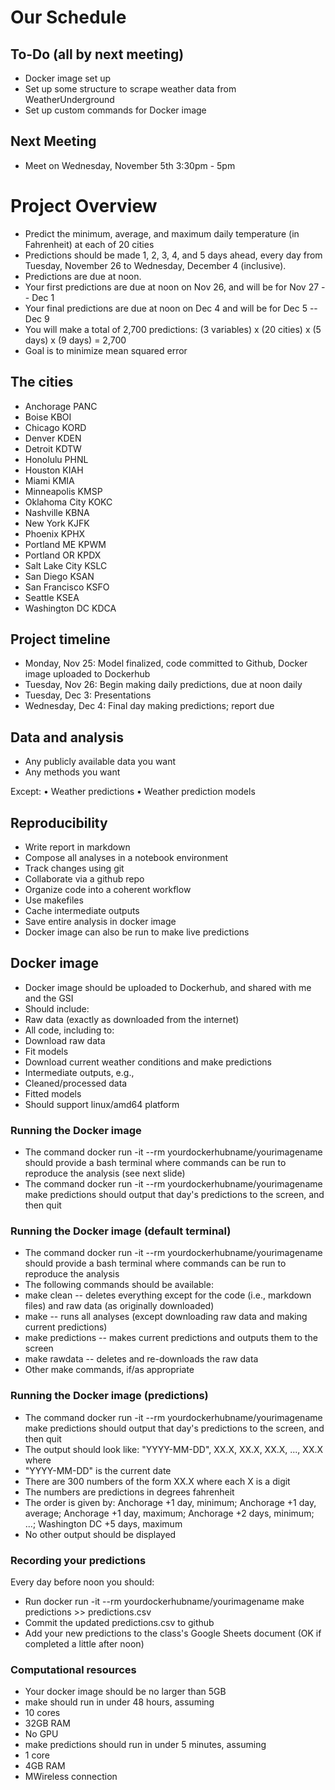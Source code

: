# Our Schedule
## To-Do (all by next meeting)
- Docker image set up
- Set up some structure to scrape weather data from WeatherUnderground
- Set up custom commands for Docker image

## Next Meeting
- Meet on Wednesday, November 5th 3:30pm - 5pm

# Project Overview
* Predict the minimum, average, and maximum daily temperature (in Fahrenheit) at each of 20 cities
* Predictions should be made 1, 2, 3, 4, and 5 days ahead, every day from Tuesday, November 26 to Wednesday, December 4 (inclusive).
* Predictions are due at noon.
* Your first predictions are due at noon on Nov 26, and will be for Nov 27 -- Dec 1
* Your final predictions are due at noon on Dec 4 and will be for Dec 5 -- Dec 9
* You will make a total of 2,700 predictions: (3 variables) x (20 cities) x (5 days) x (9 days) = 2,700
* Goal is to minimize mean squared error

## The cities
* Anchorage       PANC
* Boise           KBOI
* Chicago         KORD
* Denver          KDEN
* Detroit         KDTW
* Honolulu        PHNL
* Houston         KIAH
* Miami           KMIA
* Minneapolis     KMSP
* Oklahoma City   KOKC
* Nashville       KBNA
* New York        KJFK
* Phoenix         KPHX
* Portland ME     KPWM
* Portland OR     KPDX
* Salt Lake City  KSLC
* San Diego       KSAN
* San Francisco   KSFO
* Seattle         KSEA
* Washington DC   KDCA

## Project timeline
* Monday, Nov 25: Model finalized, code committed to Github, Docker image uploaded to Dockerhub
* Tuesday, Nov 26: Begin making daily predictions, due at noon daily
* Tuesday, Dec 3: Presentations
* Wednesday, Dec 4: Final day making predictions; report due

## Data and analysis
* Any publicly available data you want
* Any methods you want

Except:
	•	Weather predictions
	•	Weather prediction models

## Reproducibility
* Write report in markdown
* Compose all analyses in a notebook environment
* Track changes using git
* Collaborate via a github repo
* Organize code into a coherent workflow
* Use makefiles
* Cache intermediate outputs
* Save entire analysis in docker image
* Docker image can also be run to make live predictions

## Docker image
* Docker image should be uploaded to Dockerhub, and shared with me and the GSI
* Should include:
* Raw data (exactly as downloaded from the internet)
* All code, including to:
* Download raw data
* Fit models
* Download current weather conditions and make predictions
* Intermediate outputs, e.g.,
* Cleaned/processed data
* Fitted models
* Should support linux/amd64 platform

### Running the Docker image
* The command docker run -it --rm yourdockerhubname/yourimagename should provide a bash terminal where commands can be run to reproduce the analysis (see next slide)
* The command docker run -it --rm yourdockerhubname/yourimagename make predictions should output that day's predictions to the screen, and then quit

### Running the Docker image (default terminal)
* The command docker run -it --rm yourdockerhubname/yourimagename should provide a bash terminal where commands can be run to reproduce the analysis
* The following commands should be available:
* make clean -- deletes everything except for the code (i.e., markdown files) and raw data (as originally downloaded)
* make -- runs all analyses (except downloading raw data and making current predictions)
* make predictions -- makes current predictions and outputs them to the screen
* make rawdata -- deletes and re-downloads the raw data
* Other make commands, if/as appropriate

### Running the Docker image (predictions)
* The command docker run -it --rm yourdockerhubname/yourimagename make predictions should output that day's predictions to the screen, and then quit
* The output should look like: "YYYY-MM-DD", XX.X, XX.X, XX.X, ..., XX.X where
* "YYYY-MM-DD" is the current date
* There are 300 numbers of the form XX.X where each X is a digit
* The numbers are predictions in degrees fahrenheit
* The order is given by: Anchorage +1 day, minimum; Anchorage +1 day, average; Anchorage +1 day, maximum; Anchorage +2 days, minimum; ...; Washington DC +5 days, maximum
* No other output should be displayed

### Recording your predictions
Every day before noon you should:
* Run docker run -it --rm yourdockerhubname/yourimagename make predictions >> predictions.csv
* Commit the updated predictions.csv to github
* Add your new predictions to the class's Google Sheets document (OK if completed a little after noon)

### Computational resources
* Your docker image should be no larger than 5GB
* make should run in under 48 hours, assuming
* 10 cores
* 32GB RAM
* No GPU
* make predictions should run in under 5 minutes, assuming
* 1 core
* 4GB RAM
* MWireless connection
